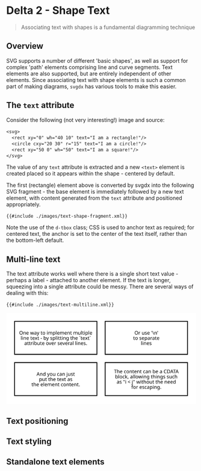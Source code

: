 # Delta 2 - Shape Text

> Associating text with shapes is a fundamental diagramming technique

## Overview

SVG supports a number of different 'basic shapes', as well as support for complex 'path' elements comprising line and curve segments. Text elements are also supported, but are entirely independent of other elements. Since associating text with shape elements is such a common part of making diagrams, `svgdx` has various tools to make this easier.

## The `text` attribute

Consider the following (not very interesting!) image and source:

```svgdx+xml
<svg>
  <rect xy="0" wh="40 10" text="I am a rectangle!"/>
  <circle cxy="20 30" r="15" text="I am a circle!"/>
  <rect xy="50 0" wh="50" text="I am a square!"/>
</svg>
```

The value of any `text` attribute is extracted and a new `<text>` element is created placed so it appears within the shape - centered by default.

The first (rectangle) element above is converted by svgdx into the following SVG fragment - the base element is immediately followed by a new text element, with content generated from the `text` attribute and positioned appropriately.

```xml
{{#include ./images/text-shape-fragment.xml}}
```

Note the use of the `d-tbox` class; CSS is used to anchor text as required; for centered text, the anchor is set to the center of the text itself, rather than the bottom-left default.

## Multi-line text

The text attribute works well where there is a single short text value - perhaps a label - attached to another element. If the text is longer, squeezing into a single attribute could be messy. There are several ways of dealing with this:

```xml
{{#include ./images/text-multiline.xml}}
```

![](./images/text-multiline.svg)

## Text positioning



## Text styling

## Standalone text elements
